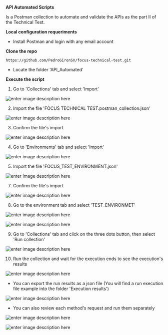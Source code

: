 ﻿**API Automated Scripts**

Is a Postman collection to automate and validate the APIs as the part II of the Technical Test.

**Local configuration requeriments**

 - Install Postman and login with any email account

**Clone the repo**

```
https://github.com/PedroGironSV/focus-technical-test.git

```

 

 - Locate the folder 'API_Automated'

**Execute the script**

 1. Go to 'Collections' tab and select 'Import'

![enter image description here](https://blogger.googleusercontent.com/img/b/R29vZ2xl/AVvXsEgB89Goy5yVEY11yWhd3AkOs3ej7ZAf1PCPLSqJZfZydZzBxHl5k2tbf1Aw5PDvizRQoZCJIGH501gHhdBSLL42PlYy3QBBctlzDx0xGCWJDVwrpSgdmQbDdmCXQrGg1gS9ctTiVqImHhXb3so4loT-q42302d6Pld7BZzdcW7XH68rJCYr87iYGMeGwA/s16000/Postman1.PNG)
 

2. Import the file 'FOCUS TECHNICAL TEST.postman_collection.json' 

![enter image description here](https://blogger.googleusercontent.com/img/b/R29vZ2xl/AVvXsEgXddrFPvnRgORRcNEvY896m__IivEhh0rLKPA4A-ubDbT-y8kGFm4UddY4NIMd94hsi0Fgmgs2XPRsjLE0AasDpNOB4tQUprpMUWrTAC4bmFFsHBMOz4b1oqN3ysdAKh5UKM5tj3yNTf6BXutm-oteCGlI7pOKHdJzFQpLUMZCN4tYLl8vbsFC7jootA/s16000/Postman3.PNG)


3. Confirm the file's import

![enter image description here](https://blogger.googleusercontent.com/img/b/R29vZ2xl/AVvXsEjFJS8AYUmHS2ehotID2FuS0-yEkyFOcq_sTx7bER46kbhTaqON6ARARwnk54C8dkJ7huvCsi7RIMb-sD6DjHV_x6iIxZGQvwz3O_O_1j5LtRNVncGhPyD6PTI2mLv9NS_fH6ZCRNvoG3IldgQoyZv5Yg18-VC_2nFZN3U8FKEt97PWfe4On3l5Yi2_LA/s16000/Postman4.PNG)

4. Go to 'Environments' tab and select 'Import'

![enter image description here](https://blogger.googleusercontent.com/img/b/R29vZ2xl/AVvXsEi1-Y1p7liCIKNAraF99m_SOPIxAXu0XihSZ14jt1g-eDWIoorBM5tcru2y1cPgEL7c8yvw6IiZxBff5e0ku-qf1EOlRsufbEKUgU6z_YHq7E4puqREK2QpT2trXAWkFlet7NQcdnHaXcfgfERlzMqNV1txwKj54Pwr8I2h0Xc3IoUTEQLh39JJkfE2Hg/s16000/Postman5.PNG)


5. Import the file 'FOCUS_TEST_ENVIRONMENT.json'

![enter image description here](https://blogger.googleusercontent.com/img/b/R29vZ2xl/AVvXsEj8qIJSi0ro0R7vP7mM5WVdwXuOZSPn7ak3a3XF7pQzU2ctJMLVcVXNFwuMKMOH9QQcJKwyt_pd1AQABdGSyMs-WhnNe0vp6gi601HIHY5gBUo71lTaLOStviIliCGgGh8BqV73sAXnlyNfTWjuWITYUMSUDwTWbIOKkacp1KQgWQoj3rURjrmUxmku_w/s16000/Postman7.PNG)


7. Confirm the file's import

![enter image description here](https://blogger.googleusercontent.com/img/b/R29vZ2xl/AVvXsEhgz1z85RxeI8MOx3ZgNHaMbS4AqwQx91sUEYbQYRPj0SKrH2RGl-ohJGuXYtwmRqImySL-RVe6rnHx9YWym5owhvdvnZUqkgDw9FpmOeV4MK9Yre0eIvhkUOxfk_Krf_NmH3XuvvhHfAdqjLq3Eph3s-4GY2Tjr1o5Y0rulcXLTfltLHE6ZX5oghYsOg/s16000/Postman8.PNG)


8. Go to the environment tab and select 'TEST_ENVIRONMET'

![enter image description here](https://blogger.googleusercontent.com/img/b/R29vZ2xl/AVvXsEgyqnH-4A5gVrmNgVGLpexdCACWJ95ykxbvTnNtZIFMhKUgHYHWihHuCwd-YEG3Mj47GRIucEMILsHBzVsCRjAausNOBzitrjbVGUz2XMk54lwDValDq-N6dBcQhdhrMtfznhyMs89BhU5eF1hu751W_bnUH_zw5EaV0LdV5gRzCHe2NqJKDHf5YJAunw/s16000/Postman9.PNG)


![enter image description here](https://blogger.googleusercontent.com/img/b/R29vZ2xl/AVvXsEglyharjylmNCcZmNsTe5YBuZ6-sv8HPsyMu964NzeT4RMV1mtulDoidHsuB1JokyIukLL1dnoU3_gg1pCHBkrO00Ab0SVW03EiY_lzYX3mXRIUNkDZEIUnFhIiT_E1ThAWTKusPFGiim0pTj_1Au7dybOIKd3sqVljoj2m42ZxsRqk9FzeM97s-XnD-g/s16000/Postman10.PNG)


9. Go to 'Collections' tab and click on the three dots button, then select 'Run collection'

![enter image description here](https://blogger.googleusercontent.com/img/b/R29vZ2xl/AVvXsEgFDShsUbUpcpyoEMenijmY4hYPNijkGxfZEt9rARwvozW1gjDEEMNd4C3-rvUTQWLAosn1T79uwCQq93W45WniEdkD1fycu5zEZN4obFszsacvgbBRjrPLXYWKhDjYIkrxRO9-SoFyGOXYoY51TP6hEFk0sfnkRANxKGePc4b6qlHVoRiaK9OtjcUYPg/s16000/Postman11.PNG)

10. Run the collection and wait for the execution ends to see the execution's results

![enter image description here](https://blogger.googleusercontent.com/img/b/R29vZ2xl/AVvXsEg40aYldIsNti00npvywu_G690o8BmneZOLQZGIkFtdnSPhLRmzwXt6Ooc-0Jqzbh0W6Jp7q-nlJXWo_33u0OnEs-HTkEkBYBm0189ifC8C8E0nJ4kUFx3e7SgihQm_jGOUoAYF_WCAS1Ktuib5J7sp4-Q4up3fot0Ol04OfjgBxTjSTwautOFMBH5fjw/s16000/Postman12.PNG)

 - You can export the run results as a json file (You will find a run execution file example into the folder 'Execution results')

![enter image description here](https://blogger.googleusercontent.com/img/b/R29vZ2xl/AVvXsEjp8pXm-ScLx_fJYUXFK-IgAQSpqMTJr2FcqcjQ1NB8pOVD_XDct4LSsXuxLAXWQV1IVu-L9CZT_zdmUFJ3-HFUHQ0Ufb7La54j-qDQfvcEwFcjxbRfbjsts612S2MpEphXBkyY67w6_kHFq8vAG6MJtYAsTN6ysd2alg8ASdQIsYLz8b3Gqf6WwhBlUg/s16000/Postman13.PNG)

 - You can also review each method's request and run them separately

![enter image description here](https://blogger.googleusercontent.com/img/b/R29vZ2xl/AVvXsEikVDtYi1DxiBekdXrKrB1Ov4fL7_DFFhJccD5VcNgFFkaVq4oeWApqpXkHJOyyBt6tXD3rBmPugDJDWWSAwEqEP8Tra_87HdhaB8y1uqVvLJtQDw4zY4DinrfKAdJ4lU3_Gr6dI-8xMjr2KlDlgHQ1GaqMXo55I1Aj6C8PlEt5ZlZBK_KYI-RwM-2ZDg/s16000/Postman14.PNG)


![enter image description here](https://blogger.googleusercontent.com/img/b/R29vZ2xl/AVvXsEg_TltWmtOa824mBzANdVwOUXWHhhA9fjZls6d0H3t2WKxZ7gqpwoFjgT5KZ-m90RqndnEOfe-_qRBZdubx9vtIBbmoUN_7pnhiFEkqq1s7jm4cJ5c8OXJWWmyHIOTr_1kcNFDoez7XsT09qczH7tRsq-LTgN-4_j9Nmc1xxg_Nq0oPqYaLPjKE2Ltfgw/s16000/Postman15.PNG)
